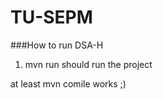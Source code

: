 TU-SEPM
=======

###How to run DSA-H

1) mvn run should run the project

at least mvn comile works ;)
